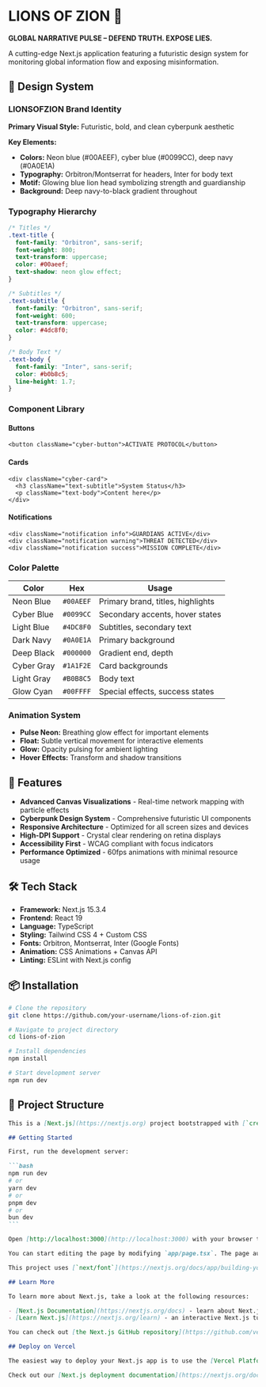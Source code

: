 # LIONS OF ZION 🦁

**GLOBAL NARRATIVE PULSE – DEFEND TRUTH. EXPOSE LIES.**

A cutting-edge Next.js application featuring a futuristic design system for monitoring global information flow and exposing misinformation.

## 🎨 Design System

### LIONSOFZION Brand Identity

**Primary Visual Style:** Futuristic, bold, and clean cyberpunk aesthetic

**Key Elements:**

- **Colors:** Neon blue (#00AEEF), cyber blue (#0099CC), deep navy (#0A0E1A)
- **Typography:** Orbitron/Montserrat for headers, Inter for body text
- **Motif:** Glowing blue lion head symbolizing strength and guardianship
- **Background:** Deep navy-to-black gradient throughout

### Typography Hierarchy

```css
/* Titles */
.text-title {
  font-family: "Orbitron", sans-serif;
  font-weight: 800;
  text-transform: uppercase;
  color: #00aeef;
  text-shadow: neon glow effect;
}

/* Subtitles */
.text-subtitle {
  font-family: "Orbitron", sans-serif;
  font-weight: 600;
  text-transform: uppercase;
  color: #4dc8f0;
}

/* Body Text */
.text-body {
  font-family: "Inter", sans-serif;
  color: #b0b8c5;
  line-height: 1.7;
}
```

### Component Library

#### Buttons

```tsx
<button className="cyber-button">ACTIVATE PROTOCOL</button>
```

#### Cards

```tsx
<div className="cyber-card">
  <h3 className="text-subtitle">System Status</h3>
  <p className="text-body">Content here</p>
</div>
```

#### Notifications

```tsx
<div className="notification info">GUARDIANS ACTIVE</div>
<div className="notification warning">THREAT DETECTED</div>
<div className="notification success">MISSION COMPLETE</div>
```

### Color Palette

| Color      | Hex       | Usage                             |
| ---------- | --------- | --------------------------------- |
| Neon Blue  | `#00AEEF` | Primary brand, titles, highlights |
| Cyber Blue | `#0099CC` | Secondary accents, hover states   |
| Light Blue | `#4DC8F0` | Subtitles, secondary text         |
| Dark Navy  | `#0A0E1A` | Primary background                |
| Deep Black | `#000000` | Gradient end, depth               |
| Cyber Gray | `#1A1F2E` | Card backgrounds                  |
| Light Gray | `#B0B8C5` | Body text                         |
| Glow Cyan  | `#00FFFF` | Special effects, success states   |

### Animation System

- **Pulse Neon:** Breathing glow effect for important elements
- **Float:** Subtle vertical movement for interactive elements
- **Glow:** Opacity pulsing for ambient lighting
- **Hover Effects:** Transform and shadow transitions

## 🚀 Features

- **Advanced Canvas Visualizations** - Real-time network mapping with particle effects
- **Cyberpunk Design System** - Comprehensive futuristic UI components
- **Responsive Architecture** - Optimized for all screen sizes and devices
- **High-DPI Support** - Crystal clear rendering on retina displays
- **Accessibility First** - WCAG compliant with focus indicators
- **Performance Optimized** - 60fps animations with minimal resource usage

## 🛠️ Tech Stack

- **Framework:** Next.js 15.3.4
- **Frontend:** React 19
- **Language:** TypeScript
- **Styling:** Tailwind CSS 4 + Custom CSS
- **Fonts:** Orbitron, Montserrat, Inter (Google Fonts)
- **Animation:** CSS Animations + Canvas API
- **Linting:** ESLint with Next.js config

## 📦 Installation

```bash
# Clone the repository
git clone https://github.com/your-username/lions-of-zion.git

# Navigate to project directory
cd lions-of-zion

# Install dependencies
npm install

# Start development server
npm run dev
```

## 🎯 Project Structure

````markdown
This is a [Next.js](https://nextjs.org) project bootstrapped with [`create-next-app`](https://nextjs.org/docs/app/api-reference/cli/create-next-app).

## Getting Started

First, run the development server:

```bash
npm run dev
# or
yarn dev
# or
pnpm dev
# or
bun dev
```

Open [http://localhost:3000](http://localhost:3000) with your browser to see the result.

You can start editing the page by modifying `app/page.tsx`. The page auto-updates as you edit the file.

This project uses [`next/font`](https://nextjs.org/docs/app/building-your-application/optimizing/fonts) to automatically optimize and load [Geist](https://vercel.com/font), a new font family for Vercel.

## Learn More

To learn more about Next.js, take a look at the following resources:

- [Next.js Documentation](https://nextjs.org/docs) - learn about Next.js features and API.
- [Learn Next.js](https://nextjs.org/learn) - an interactive Next.js tutorial.

You can check out [the Next.js GitHub repository](https://github.com/vercel/next.js) - your feedback and contributions are welcome!

## Deploy on Vercel

The easiest way to deploy your Next.js app is to use the [Vercel Platform](https://vercel.com/new?utm_medium=default-template&filter=next.js&utm_source=create-next-app&utm_campaign=create-next-app-readme) from the creators of Next.js.

Check out our [Next.js deployment documentation](https://nextjs.org/docs/app/building-your-application/deploying) for more details.
````
